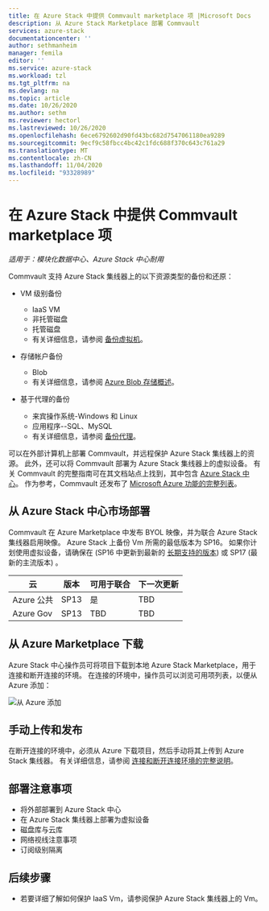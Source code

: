```yaml
---
title: 在 Azure Stack 中提供 Commvault marketplace 项 |Microsoft Docs
description: 从 Azure Stack Marketplace 部署 Commvault
services: azure-stack
documentationcenter: ''
author: sethmanheim
manager: femila
editor: ''
ms.service: azure-stack
ms.workload: tzl
ms.tgt_pltfrm: na
ms.devlang: na
ms.topic: article
ms.date: 10/26/2020
ms.author: sethm
ms.reviewer: hectorl
ms.lastreviewed: 10/26/2020
ms.openlocfilehash: 6ece6792602d90fd43bc682d7547061180ea9289
ms.sourcegitcommit: 9ecf9c58fbcc4bc42c1fdc688f370c643c761a29
ms.translationtype: MT
ms.contentlocale: zh-CN
ms.lasthandoff: 11/04/2020
ms.locfileid: "93328989"
---
```

# <a name="offer-commvault-marketplace-item-in-azure-stack"></a>在 Azure Stack 中提供 Commvault marketplace 项

*适用于：模块化数据中心、Azure Stack 中心耐用*

Commvault 支持 Azure Stack 集线器上的以下资源类型的备份和还原：

- VM 级别备份
  - IaaS VM
  - 非托管磁盘
  - 托管磁盘
  - 有关详细信息，请参阅 [备份虚拟机](https://documentation.commvault.com/commvault/v11/article?p=86503.htm)。

- 存储帐户备份
  - Blob
  - 有关详细信息，请参阅 [Azure Blob 存储概述](https://documentation.commvault.com/commvault/v11/article?p=30063.htm)。

- 基于代理的备份
  - 来宾操作系统-Windows 和 Linux
  - 应用程序--SQL、MySQL
  - 有关详细信息，请参阅 [备份代理](https://documentation.commvault.com/commvault/v11/article?p=14333.htm)。

可以在外部计算机上部署 Commvault，并远程保护 Azure Stack 集线器上的资源。 此外，还可以将 Commvault 部署为 Azure Stack 集线器上的虚拟设备。 有关 Commvault 的完整指南可在其文档站点上找到，其中包含 [Azure Stack 中心](https://documentation.commvault.com/commvault/v11/article?p=86486.htm)。 作为参考，Commvault 还发布了 [Microsoft Azure 功能的完整列表](https://documentation.commvault.com/commvault/v11/article?p=109795_1.htm)。

## <a name="deploy-from-azure-stack-hub-marketplace"></a>从 Azure Stack 中心市场部署

Commvault 在 Azure Marketplace 中发布 BYOL 映像，并为联合 Azure Stack 集线器启用映像。 Azure Stack 上备份 Vm 所需的最低版本为 SP16。 如果你计划使用虚拟设备，请确保在 (SP16 中更新到最新的 [长期支持的版本](https://documentation.commvault.com/commvault/v11/article?p=2617.htm)) 或 SP17 (最新的主流版本) 。

| 云        | 版本 | 可用于联合 | 下一次更新 |
|--------------|---------|---------------------------|-------------|
| Azure 公共 | SP13    | 是                       | TBD         |
| Azure Gov    | SP13    | TBD                       | TBD         |

## <a name="download-from-azure-marketplace"></a>从 Azure Marketplace 下载

Azure Stack 中心操作员可将项目下载到本地 Azure Stack Marketplace，用于连接和断开连接的环境。 在连接的环境中，操作员可以浏览可用项列表，以便从 Azure 添加：

![从 Azure 添加](media/azure-stack-commvault-offer-tzl/add-from-azure.png)

## <a name="upload-and-publish-manually"></a>手动上传和发布

在断开连接的环境中，必须从 Azure 下载项目，然后手动将其上传到 Azure Stack 集线器。 有关详细信息，请参阅 [连接和断开连接环境的完整说明](../../operator/azure-stack-download-azure-marketplace-item.md)。

## <a name="deployment-considerations"></a>部署注意事项

- 将外部部署到 Azure Stack 中心
- 在 Azure Stack 集线器上部署为虚拟设备
- 磁盘库与云库
- 网络视线注意事项
- 订阅级别隔离

## <a name="next-steps"></a>后续步骤

- 若要详细了解如何保护 IaaS Vm，请参阅保护 Azure Stack 集线器上的 Vm。
